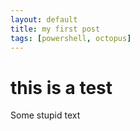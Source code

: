 ```yaml
---
layout: default
title: my first post
tags: [powershell, octopus]
---
```


# this is a test

Some stupid text